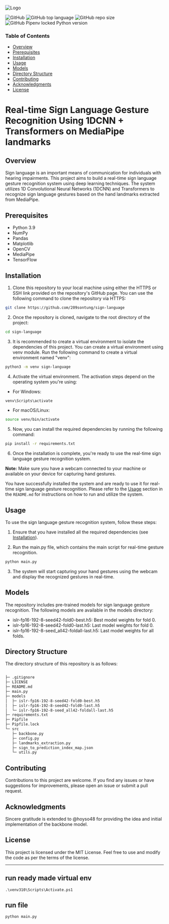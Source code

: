 ![Logo](/assets/sign_logo_straight.png)

![GitHub](https://img.shields.io/github/license/209sontung/sign-language?style=flat-square)
![GitHub top language](https://img.shields.io/github/languages/top/209sontung/sign-language?style=flat-square)
![GitHub repo size](https://img.shields.io/github/repo-size/209sontung/sign-language?color=yellow&style=flat-square)
![GitHub Pipenv locked Python version](https://img.shields.io/github/pipenv/locked/python-version/209sontung/sign-language?color=orange&style=flat-square)

### Table of Contents
- [Overview](#overview)
- [Prerequisites](#prerequisites)
- [Installation](#installation)
- [Usage](#usage)
- [Models](#models)
- [Directory Structure](#directory)
- [Contributing](#contributing)
- [Acknowledgments](#acknowledgments)
- [License](#license)


# Real-time Sign Language Gesture Recognition Using 1DCNN + Transformers on MediaPipe landmarks

## <a name="overview"></a> Overview
Sign language is an important means of communication for individuals with hearing impairments. This project aims to build a real-time sign language gesture recognition system using deep learning techniques. The system utilizes 1D Convolutional Neural Networks (1DCNN) and Transformers to recognize sign language gestures based on the hand landmarks extracted from MediaPipe.

## <a name="prerequisites"></a> Prerequisites

- Python 3.9
- NumPy
- Pandas
- Matplotlib
- OpenCV
- MediaPipe
- TensorFlow

## <a name="installation"></a> Installation
1. Clone this repository to your local machine using either the HTTPS or SSH link provided on the repository's GitHub page. You can use the following command to clone the repository via HTTPS:

```bash
git clone https://github.com/209sontung/sign-language
```

2. Once the repository is cloned, navigate to the root directory of the project:

```bash
cd sign-language
```

3. It is recommended to create a virtual environment to isolate the dependencies of this project. You can create a virtual environment using venv module. Run the following command to create a virtual environment named "venv":

```bash
python3 -m venv sign-language
```

4. Activate the virtual environment. The activation steps depend on the operating system you're using:

- For Windows:
```bash
venv\Scripts\activate
```
- For macOS/Linux:
```bash
source venv/bin/activate
```

5. Now, you can install the required dependencies by running the following command:

```bash
pip install -r requirements.txt
```

6. Once the installation is complete, you're ready to use the real-time sign language gesture recognition system.

**Note:** Make sure you have a webcam connected to your machine or available on your device for capturing hand gestures.

You have successfully installed the system and are ready to use it for real-time sign language gesture recognition. Please refer to the [Usage](#usage) section in the `README.md` for instructions on how to run and utilize the system.

## <a name="usage"></a> Usage
To use the sign language gesture recognition system, follow these steps:

1. Ensure that you have installed all the required dependencies (see [Installation](#installation)).

2. Run the main.py file, which contains the main script for real-time gesture recognition.

```bash
python main.py
```

3. The system will start capturing your hand gestures using the webcam and display the recognized gestures in real-time.

## <a name="models"></a> Models
The repository includes pre-trained models for sign language gesture recognition. The following models are available in the models directory:

- islr-fp16-192-8-seed42-fold0-best.h5: Best model weights for fold 0.
- islr-fp16-192-8-seed42-fold0-last.h5: Last model weights for fold 0.
- islr-fp16-192-8-seed_all42-foldall-last.h5: Last model weights for all folds.

## <a name="directory"></a> Directory Structure
The directory structure of this repository is as follows:

```bash

├─ .gitignore
├─ LICENSE
├─ README.md
├─ main.py
├─ models
│  ├─ islr-fp16-192-8-seed42-fold0-best.h5
│  ├─ islr-fp16-192-8-seed42-fold0-last.h5
│  └─ islr-fp16-192-8-seed_all42-foldall-last.h5
├─ requirements.txt
├─ Pipfile
├─ Pipfile.lock
└─ src
   ├─ backbone.py
   ├─ config.py
   ├─ landmarks_extraction.py
   ├─ sign_to_prediction_index_map.json
   └─ utils.py
```

## <a name="contributing"></a> Contributing
Contributions to this project are welcome. If you find any issues or have suggestions for improvements, please open an issue or submit a pull request.

## <a name="acknowledgments"></a> Acknowledgments
Sincere gratitude is extended to @hoyso48 for providing the idea and initial implementation of the backbone model.

## <a name="license"></a> License
This project is licensed under the MIT License. Feel free to use and modify the code as per the terms of the license.


----------------------

## run ready made virtual env
```.\venv310\Scripts\Activate.ps1```

## run file
```python main.py```
